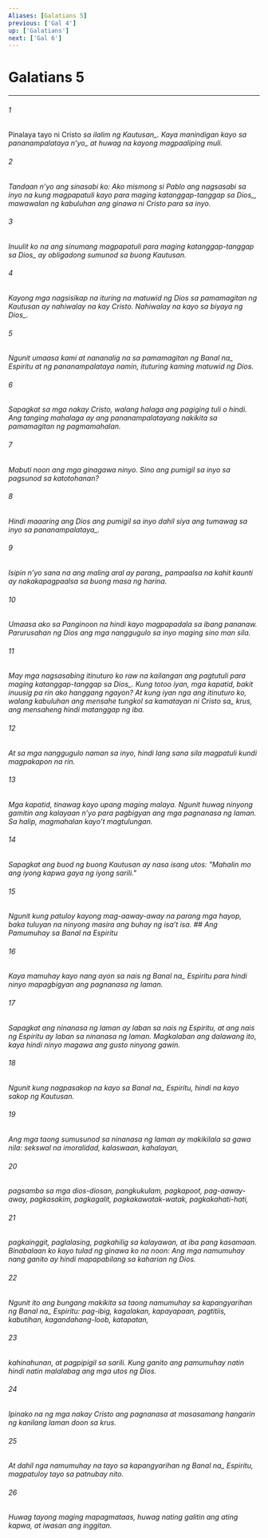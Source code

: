 ```yaml
---
Aliases: [Galatians 5]
previous: ['Gal 4']
up: ['Galatians']
next: ['Gal 6']
---
```

# Galatians 5

***






















###### 1 










Pinalaya tayo ni Cristo <i class="trans-change">sa ilalim ng Kautusan_. Kaya manindigan kayo <i class="trans-change">sa pananampalataya nʼyo_ at huwag na kayong magpaaliping muli. 





















###### 2 










Tandaan nʼyo ang sinasabi ko: Ako mismong si Pablo ang nagsasabi sa inyo na kung magpapatuli kayo <i class="trans-change">para maging katanggap-tanggap sa Dios_, mawawalan ng kabuluhan ang ginawa ni Cristo para sa inyo. 





















###### 3 










Inuulit ko na ang sinumang magpapatuli <i class="trans-change">para maging katanggap-tanggap sa Dios_ ay obligadong sumunod sa buong Kautusan. 





















###### 4 










Kayong mga nagsisikap na ituring na matuwid ng Dios sa pamamagitan ng Kautusan ay nahiwalay na kay Cristo. Nahiwalay na kayo sa biyaya <i class="trans-change">ng Dios_. 





















###### 5 










Ngunit umaasa kami at nananalig na sa pamamagitan ng <i class="trans-change">Banal na_ Espiritu at ng pananampalataya namin, ituturing kaming matuwid ng Dios. 





















###### 6 










Sapagkat sa mga nakay Cristo, walang halaga ang pagiging tuli o hindi. Ang tanging mahalaga ay ang pananampalatayang nakikita sa pamamagitan ng pagmamahalan. 





















###### 7 










Mabuti noon ang mga ginagawa ninyo. Sino ang pumigil sa inyo sa pagsunod sa katotohanan? 





















###### 8 










Hindi maaaring ang Dios ang pumigil sa inyo dahil siya ang tumawag sa inyo <i class="trans-change">sa pananampalataya_. 





















###### 9 










<i class="trans-change">Isipin nʼyo sana na ang maling aral ay parang_ pampaalsa na kahit kaunti ay nakakapagpaalsa sa buong masa ng harina. 





















###### 10 










Umaasa ako sa Panginoon na hindi kayo magpapadala sa ibang pananaw. Parurusahan ng Dios ang mga nanggugulo sa inyo maging sino man sila. 





















###### 11 










May mga nagsasabing itinuturo ko raw na kailangan ang pagtutuli <i class="trans-change">para maging katanggap-tanggap sa Dios_. Kung totoo iyan, mga kapatid, bakit inuusig pa rin ako hanggang ngayon? At kung iyan nga ang itinuturo ko, walang kabuluhan ang <i class="trans-change">mensahe tungkol sa kamatayan ni Cristo sa_ krus, ang mensaheng hindi matanggap ng iba. 





















###### 12 










At sa mga nanggugulo naman sa inyo, hindi lang sana sila magpatuli kundi magpakapon na rin. 





















###### 13 










Mga kapatid, tinawag kayo upang maging malaya. Ngunit huwag ninyong gamitin ang kalayaan nʼyo para pagbigyan ang mga pagnanasa ng laman. Sa halip, magmahalan kayoʼt magtulungan. 





















###### 14 










Sapagkat ang buod ng buong Kautusan ay nasa isang utos: "Mahalin mo ang iyong kapwa gaya ng iyong sarili." 





















###### 15 










Ngunit kung patuloy kayong mag-aaway-away na parang mga hayop, baka tuluyan na ninyong masira ang buhay ng isaʼt isa. ## Ang Pamumuhay sa Banal na Espiritu 





















###### 16 










Kaya mamuhay kayo nang ayon sa nais ng <i class="trans-change">Banal na_ Espiritu para hindi ninyo mapagbigyan ang pagnanasa ng laman. 





















###### 17 










Sapagkat ang ninanasa ng laman ay laban sa nais ng Espiritu, at ang nais ng Espiritu ay laban sa ninanasa ng laman. Magkalaban ang dalawang ito, kaya hindi ninyo magawa ang gusto ninyong gawin. 





















###### 18 










Ngunit kung nagpasakop na kayo sa <i class="trans-change">Banal na_ Espiritu, hindi na kayo sakop ng Kautusan. 





















###### 19 










Ang mga taong sumusunod sa ninanasa ng laman ay makikilala sa gawa nila: sekswal na imoralidad, kalaswaan, kahalayan, 





















###### 20 










pagsamba sa mga dios-diosan, pangkukulam, pagkapoot, pag-aaway-away, pagkasakim, pagkagalit, pagkakawatak-watak, pagkakahati-hati, 





















###### 21 










pagkainggit, paglalasing, pagkahilig sa kalayawan, at iba pang kasamaan. Binabalaan ko kayo tulad ng ginawa ko na noon: Ang mga namumuhay nang ganito ay hindi mapapabilang sa kaharian ng Dios. 





















###### 22 










Ngunit ito ang bungang makikita sa taong namumuhay sa kapangyarihan ng <i class="trans-change">Banal na_ Espiritu: pag-ibig, kagalakan, kapayapaan, pagtitiis, kabutihan, kagandahang-loob, katapatan, 





















###### 23 










kahinahunan, at pagpipigil sa sarili. Kung ganito ang pamumuhay natin hindi natin malalabag ang mga utos ng Dios. 





















###### 24 










Ipinako na ng mga nakay Cristo ang pagnanasa at masasamang hangarin ng kanilang laman doon sa krus. 





















###### 25 










At dahil nga namumuhay na tayo sa kapangyarihan ng <i class="trans-change">Banal na_ Espiritu, magpatuloy tayo sa patnubay nito. 





















###### 26 










Huwag tayong maging mapagmataas, huwag nating galitin ang ating kapwa, at iwasan ang inggitan.
